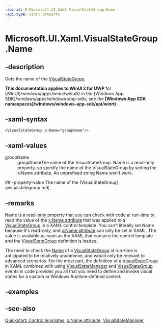 ```yaml
---
-api-id: P:Microsoft.UI.Xaml.VisualStateGroup.Name
-api-type: winrt property
---
```


<!-- Property syntax
public string Name { get; }
-->

# Microsoft.UI.Xaml.VisualStateGroup.Name

## -description
Gets the name of the [VisualStateGroup](visualstategroup.md).

**This documentation applies to WinUI 2 for UWP** for [WinUI]/windows/apps/winui/winui3/ in the [Windows App SDK]/windows/apps/windows-app-sdk/, see the **[Windows App SDK namespaces]/windows/windows-app-sdk/api/winrt/**.

## -xaml-syntax
```xaml
<VisualStateGroup x:Name="groupName"/>
```


## -xaml-values
<dl><dt>groupName</dt><dd>groupNameThe name of the VisualStateGroup. Name is a read-only property, so specify the name of the VisualStateGroup by setting the x:Name attribute. An unprefixed string Name won't work.</dd>
</dl>
## -property-value
The name of the [VisualStateGroup](visualstategroup.md).

## -remarks
Name is a read-only property that you can check with code at run-time to read the value of the [x:Name attribute](/windows/uwp/xaml-platform/x-name-attribute) that was applied to a [VisualStateGroup](visualstategroup.md) in a XAML control template. You can't literally set Name because it's read-only, and [x:Name attribute](/windows/uwp/xaml-platform/x-name-attribute) can only be set in XAML. The value is available as soon as the XAML that contains the control template and the [VisualStateGroup](visualstategroup.md) definition is loaded.

The need to check the [Name](visualstate_name.md) of a [VisualStateGroup](visualstategroup.md) at run-time is anticipated to be relatively uncommon, and would only be relevant to advanced scenarios. For the most part, the definition of a [VisualStateGroup](visualstategroup.md) in XAML combined with using [VisualStateManager](visualstatemanager.md) and [VisualStateGroup](visualstategroup.md) events in code provides you all that you need to define and invoke visual states for a custom or Windows Runtime-defined control.



## -examples

## -see-also
[Quickstart: Control templates](/previous-versions/windows/apps/hh465374(v=win.10)), [x:Name attribute](/windows/uwp/xaml-platform/x-name-attribute), [VisualStateManager](visualstatemanager.md)

